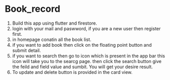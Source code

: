 # Book_record
1. Build this app using flutter and firestore.
2. login with your mail and paswword, if you are a new user then register first.
3. in homepage conatin all the book list. 
4. if you want to add book then click on the floating point button and submit detail.
5. if you want to search then go to icon which is present in the app bar this icon will take you to the searcg page. then click the search button give the feild and field value and sumbit. You will get your desire result.
6. To update and delete button is provided in the card view.
